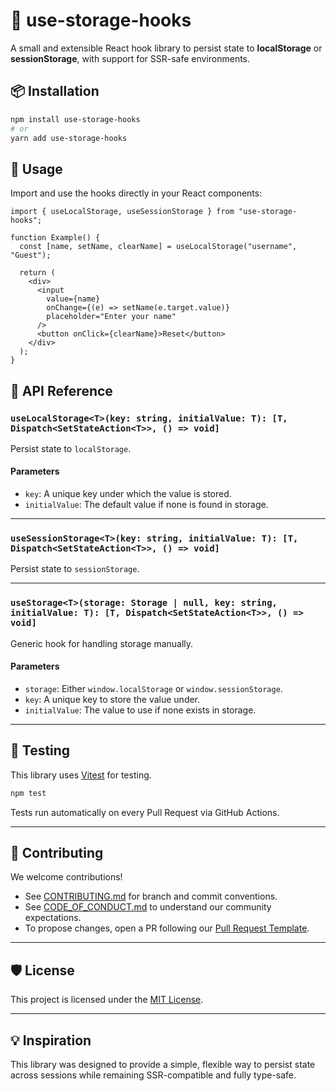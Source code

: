 # 🧠 use-storage-hooks

A small and extensible React hook library to persist state to **localStorage** or **sessionStorage**, with support for SSR-safe environments.

## 📦 Installation

```bash
npm install use-storage-hooks
# or
yarn add use-storage-hooks
```

## 🚀 Usage

Import and use the hooks directly in your React components:

```tsx
import { useLocalStorage, useSessionStorage } from "use-storage-hooks";

function Example() {
  const [name, setName, clearName] = useLocalStorage("username", "Guest");

  return (
    <div>
      <input
        value={name}
        onChange={(e) => setName(e.target.value)}
        placeholder="Enter your name"
      />
      <button onClick={clearName}>Reset</button>
    </div>
  );
}
```

## 🧩 API Reference

### `useLocalStorage<T>(key: string, initialValue: T): [T, Dispatch<SetStateAction<T>>, () => void]`

Persist state to `localStorage`.

#### Parameters

- `key`: A unique key under which the value is stored.
- `initialValue`: The default value if none is found in storage.

---

### `useSessionStorage<T>(key: string, initialValue: T): [T, Dispatch<SetStateAction<T>>, () => void]`

Persist state to `sessionStorage`.

---

### `useStorage<T>(storage: Storage | null, key: string, initialValue: T): [T, Dispatch<SetStateAction<T>>, () => void]`

Generic hook for handling storage manually.

#### Parameters

- `storage`: Either `window.localStorage` or `window.sessionStorage`.
- `key`: A unique key to store the value under.
- `initialValue`: The value to use if none exists in storage.

---

## 🧪 Testing

This library uses [Vitest](https://vitest.dev/) for testing.

```bash
npm test
```

Tests run automatically on every Pull Request via GitHub Actions.

---

## 🤝 Contributing

We welcome contributions!

- See [CONTRIBUTING.md](./CONTRIBUTING.md) for branch and commit conventions.
- See [CODE_OF_CONDUCT.md](./CODE_OF_CONDUCT.md) to understand our community expectations.
- To propose changes, open a PR following our [Pull Request Template](./.github/PULL_REQUEST_TEMPLATE.md).

---

## 🛡️ License

This project is licensed under the [MIT License](./LICENSE).

---

## 💡 Inspiration

This library was designed to provide a simple, flexible way to persist state across sessions while remaining SSR-compatible and fully type-safe.
